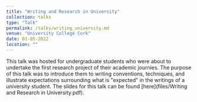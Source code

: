 ```yaml
---
title: "Writing and Research in University"
collection: talks
type: "Talk"
permalink: /talks/writing_university.md
venue: "University College Cork"
date: 01-05-2022
location: ""
---
```


This talk was hosted for undergraduate students who were about to undertake the first research project of their academic journies. The purpose of this talk was to introduce them to writing conventions, techniques, and illustrate expectations surrounding what is "expected" in the writings of a university student. The slides for this talk can be found [here](files/Writing and Research in University.pdf).
